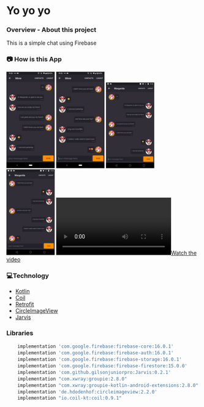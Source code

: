 # Yo yo yo

### **Overview - About this project**
This is a simple chat using Firebase


### 📷 How is this App
<img src="Screenshot_20200429-193539.png" width="25%"></img>
<img src="Screenshot_20200429-193543.png" width="25%"></img>
<img src="Screenshot_20200429-193555.png" width="25%"></img>
<img src="Screenshot_20200429-193559.png" width="25%"></img>
[![Watch the video](https://github.com/gilsonjuniorpro/Yoyoyo/blob/master/screen-recording_20200429-193323.mp4)](https://github.com/gilsonjuniorpro/Yoyoyo/blob/master/screen-recording_20200429-193323.mp4)


### 💻Technology
- [Kotlin](https://kotlinlang.org/)
- [Coil](https://coil-kt.github.io/coil/)
- [Retrofit](https://square.github.io/retrofit/)
- [CircleImageView](https://github.com/hdodenhof/CircleImageView)
- [Jarvis](https://github.com/gilsonjuniorpro/Jarvis)


### Libraries
```bash
    implementation 'com.google.firebase:firebase-core:16.0.1'
    implementation 'com.google.firebase:firebase-auth:16.0.1'
    implementation 'com.google.firebase:firebase-storage:16.0.1'
    implementation 'com.google.firebase:firebase-firestore:15.0.0'
    implementation 'com.github.gilsonjuniorpro:Jarvis:0.2.1'
    implementation "com.xwray:groupie:2.8.0"
    implementation "com.xwray:groupie-kotlin-android-extensions:2.8.0"
    implementation 'de.hdodenhof:circleimageview:2.2.0'
    implementation "io.coil-kt:coil:0.9.1"
 ```
